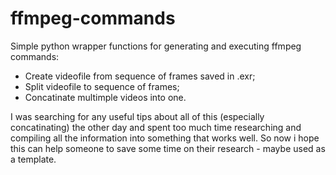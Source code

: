 # ffmpeg-commands
Simple python wrapper functions for generating and executing ffmpeg commands:
* Create videofile from sequence of frames saved in .exr;
* Split videofile to sequence of frames;
* Concatinate multimple videos into one.

I was searching for any useful tips about all of this (especially concatinating) the other day and spent too much time researching and compiling all the information into  something that works well. So now i hope this can help someone to save some time on their research - maybe used as a template.
